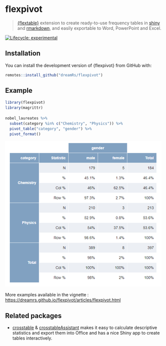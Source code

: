 # flexpivot

> [{flextable}](https://github.com/davidgohel/flextable) extension to create ready-to-use frequency tables in [shiny](https://shiny.rstudio.com/) and [rmarkdown](https://rmarkdown.rstudio.com/), and easily exportable to Word, PowerPoint and Excel.

<!-- badges: start -->
[![Lifecycle: experimental](https://img.shields.io/badge/lifecycle-experimental-orange.svg)](https://www.tidyverse.org/lifecycle/#experimental)
<!-- badges: end -->



## Installation

You can install the development version of {flexpivot} from GitHub with:

```r
remotes::install_github("dreamRs/flexpivot")
```

## Example

```r
library(flexpivot)
library(magrittr)

nobel_laureates %>%
  subset(category %in% c("Chemistry", "Physics")) %>% 
  pivot_table("category", "gender") %>%
  pivot_format()
```

![](man/figures/flexpivot.png)


More examples available in the vignette : https://dreamrs.github.io/flexpivot/articles/flexpivot.html



## Related packages

* [crosstable](https://github.com/DanChaltiel/crosstable) & [crosstableAssistant](https://github.com/DanChaltiel/crosstableAssistant) makes it easy to calculate descriptive statistics and export them into Office and has a nice Shiny app to create tables interactively.




